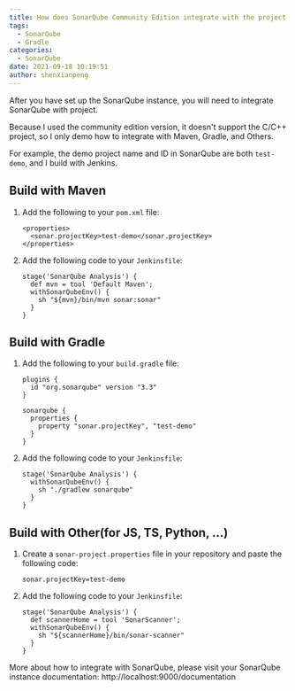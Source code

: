 ```yaml
---
title: How does SonarQube Community Edition integrate with the project
tags:
  - SonarQube
  - Gradle
categories:
  - SonarQube
date: 2021-09-18 10:19:51
author: shenxianpeng
---
```


After you have set up the SonarQube instance, you will need to integrate SonarQube with project.

Because I used the community edition version, it doesn't support the C/C++ project, so I only demo how to integrate with Maven, Gradle, and Others.

For example, the demo project name and ID in SonarQube are both `test-demo`, and I build with Jenkins.

## Build with Maven

1. Add the following to your `pom.xml` file:

    ```
    <properties>
      <sonar.projectKey>test-demo</sonar.projectKey>
    </properties>
    ```

2. Add the following code to your `Jenkinsfile`:

    ```
    stage('SonarQube Analysis') {
      def mvn = tool 'Default Maven';
      withSonarQubeEnv() {
        sh "${mvn}/bin/mvn sonar:sonar"
      }
    }
    ```

## Build with Gradle

1. Add the following to your `build.gradle` file:

    ```
    plugins {
      id "org.sonarqube" version "3.3"
    }

    sonarqube {
      properties {
        property "sonar.projectKey", "test-demo"
      }
    }
    ```

2. Add the following code to your `Jenkinsfile`:

    ```
    stage('SonarQube Analysis') {
      withSonarQubeEnv() {
        sh "./gradlew sonarqube"
      }
    }
    ```

## Build with Other(for JS, TS, Python, ...)

1. Create a `sonar-project.properties` file in your repository and paste the following code:

    ```
    sonar.projectKey=test-demo
    ```

2. Add the following code to your `Jenkinsfile`:

    ```
    stage('SonarQube Analysis') {
      def scannerHome = tool 'SonarScanner';
      withSonarQubeEnv() {
        sh "${scannerHome}/bin/sonar-scanner"
      }
    }
    ```

More about how to integrate with SonarQube, please visit your SonarQube instance documentation: http://localhost:9000/documentation